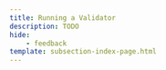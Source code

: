 ```yaml
---
title: Running a Validator
description: TODO
hide: 
    - feedback
template: subsection-index-page.html
---
```

